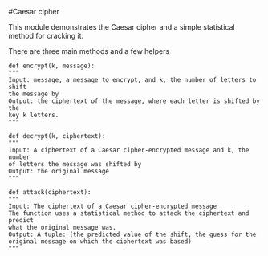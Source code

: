 #Caesar cipher 

This module demonstrates the Caesar cipher and a simple statistical method for cracking it.

There are three main methods and a few helpers

    def encrypt(k, message):
    """
    Input: message, a message to encrypt, and k, the number of letters to shift
    the message by
    Output: the ciphertext of the message, where each letter is shifted by the
    key k letters.
    """

    def decrypt(k, ciphertext):
    """
    Input: A ciphertext of a Caesar cipher-encrypted message and k, the number
    of letters the message was shifted by
    Output: the original message
    """

    def attack(ciphertext):
    """
    Input: The ciphertext of a Caesar cipher-encrypted message
    The function uses a statistical method to attack the ciphertext and predict
    what the original message was. 
    Output: A tuple: (the predicted value of the shift, the guess for the
    original message on which the ciphertext was based)
    """




